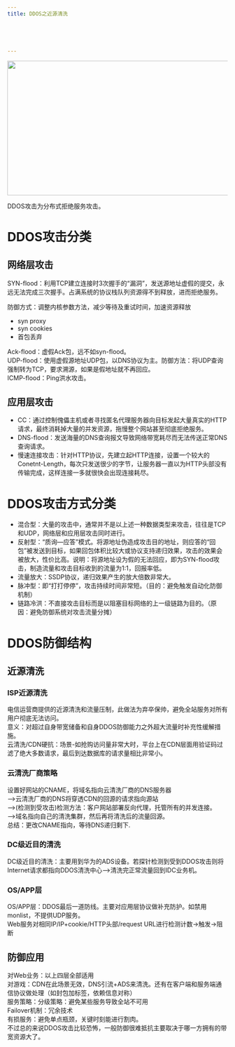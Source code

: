 ```yaml
---
title: DDOS之近源清洗





---
```

<p id="dbFaalU">
  <img loading="lazy" class="alignnone wp-image-3388 shadow" src="https://haomou.oss-cn-beijing.aliyuncs.com/upload/2018/12/img_5c22d781ad7b8.png?x-oss-process=image/quality,q_10/resize,m_lfit,w_200" data-src="https://haomou.oss-cn-beijing.aliyuncs.com/upload/2018/12/img_5c22d781ad7b8.png?x-oss-process=image/format,webp" alt="" width="508" height="307" srcset="https://haomou.oss-cn-beijing.aliyuncs.com/upload/2018/12/img_5c22d781ad7b8.png?x-oss-process=image/format,webp 860w, https://haomou.oss-cn-beijing.aliyuncs.com/upload/2018/12/img_5c22d781ad7b8.png?x-oss-process=image/quality,q_50/resize,m_fill,w_300,h_181/format,webp 300w, https://haomou.oss-cn-beijing.aliyuncs.com/upload/2018/12/img_5c22d781ad7b8.png?x-oss-process=image/quality,q_50/resize,m_fill,w_768,h_464/format,webp 768w, https://haomou.oss-cn-beijing.aliyuncs.com/upload/2018/12/img_5c22d781ad7b8.png?x-oss-process=image/quality,q_50/resize,m_fill,w_800,h_484/format,webp 800w" sizes="(max-width: 508px) 100vw, 508px" />
</p>

DDOS攻击为分布式拒绝服务攻击。

# DDOS攻击分类

## 网络层攻击

SYN-flood：利用TCP建立连接时3次握手的“漏洞”，发送源地址虚假的提交，永远无法完成三次握手。占满系统的协议栈队列资源得不到释放，进而拒绝服务。

防御方式：调整内核参数方法，减少等待及重试时间，加速资源释放

* syn proxy
* syn cookies
* 首包丢弃

Ack-flood：虚假Ack包，远不如syn-flood。  
UDP-flood：使用虚假源地址UDP包，以DNS协议为主。防御方法：将UDP查询强制转为TCP，要求溯源，如果是假地址就不再回应。  
ICMP-flood：Ping洪水攻击。

## 应用层攻击

* CC：通过控制傀儡主机或者寻找匿名代理服务器向目标发起大量真实的HTTP请求，最终消耗掉大量的并发资源，拖慢整个网站甚至彻底拒绝服务。
* DNS-flood：发送海量的DNS查询报文导致网络带宽耗尽而无法传送正常DNS查询请求。
* 慢速连接攻击：针对HTTP协议，先建立起HTTP连接，设置一个较大的Conetnt-Length，每次只发送很少的字节，让服务器一直以为HTTP头部没有传输完成，这样连接一多就很快会出现连接耗尽。

# DDOS攻击方式分类

* 混合型：大量的攻击中，通常并不是以上述一种数据类型来攻击，往往是TCP和UDP，网络层和应用层攻击同时进行。
* 反射型：“质询—应答”模式。将源地址伪造成攻击目的地址，则应答的“回包”被发送到目标，如果回包体积比较大或协议支持递归效果，攻击的效果会被放大，性价比高。说明：将源地址设为假的无法回应，即为SYN-flood攻击，制造流量和攻击目标收到的流量为1:1，回报率低。
* 流量放大：SSDP协议，递归效果产生的放大倍数非常大。
* 脉冲型：即“打打停停”，攻击持续时间非常短。（目的：避免触发自动化防御机制）
* 链路冷洪：不直接攻击目标而是以阻塞目标网络的上一级链路为目的。（原因：避免防御系统对攻击流量分摊）

# DDOS防御结构

## 近源清洗

### ISP近源清洗

电信运营商提供的近源清洗和流量压制，此做法为弃卒保帅，避免全站服务对所有用户彻底无法访问。  
意义：对超过自身带宽储备和自身DDOS防御能力之外超大流量时补充性缓解措施。  
云清洗/CDN硬抗：场景-如抢购访问量非常大时，平台上在CDN层面用验证码过滤了绝大多数请求，最后到达数据库的请求量相比非常小。

### 云清洗厂商策略

设置好网站的CNAME，将域名指向云清洗厂商的DNS服务器  
——>云清洗厂商的DNS将穿透CDN的回源的请求指向源站  
——>(检测到受攻击)检测方法：客户网站部署反向代理，托管所有的并发连接。  
——>域名指向自己的清洗集群，然后再将清洗后的流量回源。  
总结：更改CNAME指向，等待DNS递归剩下.

### DC级近目的清洗

DC级近目的清洗：主要用到华为的ADS设备。若探针检测到受到DDOS攻击则将Internet请求都指向DDOS清洗中心——>清洗完正常流量回到IDC业务机。

### OS/APP层

OS/APP层：DDOS最后一道防线。主要对应用层协议做补充防护。如禁用monlist，不提供UDP服务。  
Web服务对相同IP/IP+cookie/HTTP头部/request URL进行检测计数->触发->阻断

## 防御应用

对Web业务：以上四层全部适用  
对游戏：CDN在此场景无效，DNS引流+ADS来清洗。还有在客户端和服务端通信协议做处理（如封包加标签，依赖信息对称）  
服务策略：分级策略：避免某些服务导致全站不可用  
Failover机制：冗余技术  
有损服务：避免单点瓶颈，关键时刻能进行割肉。  
不过总的来说DDOS攻击比较恐怖，一般防御很难抵抗主要取决于哪一方拥有的带宽资源大了。
